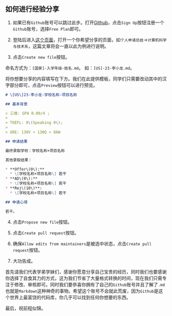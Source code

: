 ## 如何进行经验分享

1. 如果已有`Github`账号可以跳过此步。打开[Github](https://github.com)，点击`Sign Up`按钮注册一个`Github`账号，选择`Free Plan`即可。

2. 登陆后进入[这个页面](https://github.com/SDU-Application/SDU-Application/tree/master/docs/)，打开一个你希望分享的页面，如``个人申请总结``->``计算机科学与技术系``，这篇文章将会一直以此为例进行说明。


3. 点击`Create new file`按钮。


命名方式为：`[国家]-入学年级-姓名.md`。
如：`[US]-23-李小龙.md`。


将你想要分享的内容填写在下方。我们在此提供模板，同学们只需要改动其中的汉字部分即可，点击`Preview`按钮可以进行预览。

```markdown
# \[US\]23-李小龙-学校名称-项目名称

## 基本背景

> 三维: GPA 0.00/4 ;
>
> TOEFL: 0\(Speaking 0\);
>
> GRE: 130V + 130Q + 0AW

## 申请结果

最终录取学校：学校名称+项目名称

其他录取结果：

* **Offer\(0\):**
  * \[学校名称+项目名称\] 若干
* **AD\(0\):**
  * \[学校名称+项目名称\] 若干
* **Rej\(10\)**:
  * \[学校名称+项目名称\] 若干

## 申请心得

若干。
```

4. 点击`Propose new file`按钮。


5. 点击`Create pull request`按钮。

6. 确保`Allow edits from maintainers`是被选中状态，点击`Create pull request`按钮。


7. 大功告成。

首先请我们代表学弟学妹们，感谢你愿意分享自己宝贵的经历，同时我们也要感谢你选择了自食其力的方式，这为我们节省了大量格式转换的时间，现在我们只需专注于修改、审核即可。同时我们要恭喜你拥有了自己的`Github`账号并且了解了`.md`也就是`Markdown`这种神奇的事物。希望这个账号不会就此荒废，因为`Github`是这个世界上最富饶的代码库，你几乎可以找到任何你想要的东西。

最后，祝前程似锦。
